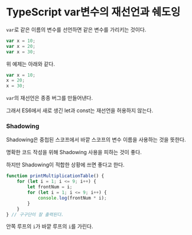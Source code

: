 # TypeScript var변수의 재선언과 쉐도잉

`var`로 같은 이름의 변수를 선언하면 같은 변수를 가리키는 것이다.

~~~typescript
var x = 10;
var x = 20;
var x = 30;
~~~

위 예제는 아래와 같다.

~~~typescript
var x = 10;
x = 20;
x = 30;
~~~

`var`의 재선언은 종종 버그를 만들어낸다.

그래서 ES6에서 새로 생긴 let과 const는 재선언을 허용하지 않는다.



### Shadowing

Shadowing은 중첩된 스코프에서 바깥 스코프의 변수 이름을 사용하는 것을 뜻한다.

명확한 코드 작성을 위해 Shadowing 사용을 피하는 것이 좋다.

하지만 Shadowing이 적합한 상황에 쓰면 좋다고 한다.

~~~typescript
function printMultiplicationTable() {
    for (let i = 1; i <= 9; i++) {
        let frontNum = i;
        for (let i = 1; i <= 9; i++) {
            console.log(frontNum * i);
        }
    }
} // 구구단이 잘 출력된다.
~~~

안쪽 루프의 `i`가 바깥 루프의 `i`를 가린다.